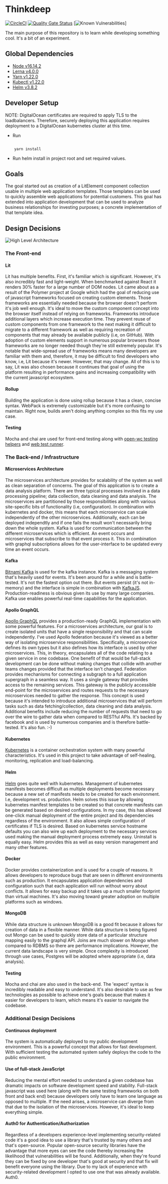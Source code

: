 # Thinkdeep
[![CircleCI](https://circleci.com/gh/ThinkDeepTech/thinkdeep.svg?style=shield)](https://circleci.com/gh/ThinkDeepTech/thinkdeep)
[![Quality Gate Status](https://sonarcloud.io/api/project_badges/measure?project=ThinkDeepTech_thinkdeep&metric=alert_status)](https://sonarcloud.io/summary/new_code?id=ThinkDeepTech_thinkdeep)
[![Known Vulnerabilities](https://snyk.io/test/github/ThinkDeepTech/thinkdeep/badge.svg)]

The main purpose of this repository is to learn while developing something cool. It's a bit of an experiment.

## Global Dependencies
- [Node v16.14.2](https://nodejs.org/en/)
- [Lerna v4.0.0](https://github.com/lerna/lerna)
- [Yarn v1.22.0](https://yarnpkg.com/)
- [Kubectl v1.22.0](https://kubernetes.io/docs/tasks/tools/)
- [Helm v3.8.2](https://helm.sh/)

## Developer Setup

NOTE: DigitalOcean certificates are required to apply TLS to the loadbalancers. Therefore, securely deploying this
application requires deployment to a DigitalOcean kubernetes cluster at this time.

- Run
```console

    yarn install

```
- Run helm install in project root and set required values.

## Goals
The goal started out as creation of a LitElement component collection usable in multiple web application templates. Those
templates can be used to quickly assemble web applications for potential customers. This goal has extended
into application development that can be used to analyze business relationships for investing purposes; a concrete
implementation of that template idea.

## Design Decisions

![High Level Architecture](./img/predecos-high-level.png "High Level Architecture")

### The Front-end

#### Lit
Lit has multiple benefits. First, it's familiar which is significant. However, it's also incredibly fast and light-weight.
When benchmarked against React it renders 30% faster for a large number of DOM nodes. Lit came about as a result of the
Polymer project at Google which had the goal of reducing use of javascript frameworks focused on creating custom elements. Those frameworks
are essentially needed because the browser doesn't perform it's job well enough. It's ideal to move the custom component concept into the browser itself instead
of relying on frameworks. Frameworks introduce additional layers which increase execution time. They prevent
reuse of custom components from one framework to the next making it difficult to migrate to a different framework as well as
requiring recreation of components that may already be available publicly (i.e, on GitHub). With adoption of custom elements support
in numerous popular browsers those frameworks are no longer needed though they're still extremely popular. It's notable
that wide-spread use of frameworks means many developers are familiar with them and, therefore, it may be difficult to find developers
who know, i.e, Lit because it's newer. However, that may change. All of this is to say, Lit was also chosen because it
continues that goal of using the platform resulting in performance gains and increasing compatibility with the current javascript ecosystem.

#### Rollup
Building the application is done using rollup because it has a clean, concise syntax. WebPack is extremely customizable but it's more
confusing to maintain. Right now, builds aren't doing anything complex so this fits my use case.

#### Testing
Mocha and chai are used for front-end testing along with [open-wc testing helpers](https://open-wc.org/docs/testing/helpers/) and
[web test runner](https://modern-web.dev/docs/test-runner/overview/).


### The Back-end / Infrastructure

#### Microservices Architecture
The microservices architecture provides for scalability of the system as well as clean separation of concerns. The goal of this
application is to create a data analysis platform. There are three typical processes involved in a data processing pipeline;
data collection, data cleaning and data analysis. The microservices are partitioned by those responsibilities along with various
site-specific bits of functionality (i.e, configuration). In combination with kubernetes and docker, this means that each microservice
can scale independently of the other microservices. Additionally, each can be deployed independtly and if one fails the result won't
necessarily bring down the whole system. Kafka is used for communication between the different microservices which is efficient.
An event occurs and microservices that subscribe to that event process it.
This in combination with graphql subscriptions allows for the user-interface to be updated every time an event occurs.

#### Kafka
[Bitnami Kafka](https://github.com/bitnami/bitnami-docker-kafka) is used for the kafka instance.
Kafka is a messaging system that's heavily used for events. It's been around for a while and is battle-tested. It's not
the fastest option out there. But events persist (it's not in-memory) and the interface is simple in combination with [KafkaJS](https://kafka.js.org/). Production-readiness is obvious given its use by many large companies. Kafka use enables powerful real-time capabilities
for the application.

#### Apollo GraphQL
[Apollo GraphQL](https://www.apollographql.com/) provides a production-ready GraphQL implementation with some powerful features.
For a microservices architecture, our goal is to create isolated units that have a single responsibility and that can scale
independently. I've used Apollo federation because it's viewed
as a better way of isolating microservice responsibilities. Specifically, a microservice defines its own types
but it also defines how its interface is used by other microservices. This, in theory, encapsulates all of the code relating to a given
service in one codebase. One benefit of that would be full-stack development can be done without making changes that collide
with another teams changes provided that the interface isn't changed. Federation provides mechanisms for connecting a subgraph
to a full application supergraph in a seamless way. It uses a single gateway that provides access to the remaining
services. This gateway is the publicly accessible end-point for the microservices and routes requests to the necessary
microservices needed to gather the response. This concept is used because it's intended to introduce additional
microservices that will perform tasks such as data fetching/collection, data cleaning and data analysis. Additional benefits
include reducing the number of requests that need to go over the wire to gather data when
compared to RESTful APIs. It's backed by facebook and is used by numerous companies and is therefore battle-tested. It's also fun. :-)

#### Kubernetes
[Kubernetes](https://kubernetes.io/) is a container orchestration system with many powerful characteristics. It's used in this
project to take advantage of self-healing, monitoring, replication and load-balancing.

#### Helm
[Helm](https://helm.sh/) goes quite well with kubernetes. Management of kubernetes manifests becomes difficult as multiple deployments become necessary because a new set of manifests needs to be created for each environment. I.e, development vs. production. Helm solves this issue by allowing kubernetes
manifest templates to be created so that concrete manifests can be generated based on desired configurations. In my case, this has allowed one-click
manual deployment of the entire project and its dependencies regardless of the environment. It also allows simple configuration of certificates if TLS is desired. Based on kubernetes service hostname defaults you can also wire up each deployment to the necessary services used making the manual deployment process extremely easy. Uninstall is equally easy. Helm provides this as well as easy version management and many other features.

#### Docker
Docker provides containerization and is used for a couple of reasons. It allows developers to reproduce bugs that are seen in different
environments such as production. It encapsulates application dependencies and configuration such that each application will run
without worry about conflicts. It allows for easy backup and it takes up a much smaller
footprint than virtual machines. It's also moving toward greater adoption on multiple platforms such as windows.

#### MongoDB
While data structure is unknown MongoDB is a good fit because it allows for creation of data in a flexible manner. While data structure
is being figured out Mongo can be used to quickly store data of a particular structure mapping easily to the graphql API. Joins are much
slower on Mongo when compared to RDBMS so there are performance implications. However, the current data landscape is very simple. Once
complexity is introduced through use cases, Postgres will be adopted where appropriate (i.e, data analysis).

#### Testing
Mocha and chai are also used in the back-end. The 'expect' syntax is incredibly readable and easy to understand.
It's also desirable to use as few technologies as possible to achieve one's goals because that makes it easier for developers to
learn, which means it's easier to navigate the codebase.

### Additional Design Decisions

#### Continuous deployment
The system is automatically deployed to my public development environment. This is a powerful concept that allows for
fast development. With sufficient testing the automated system safely deploys the code to the public environment.

#### Use of full-stack JavaScript
Reducing the mental effort needed to understand a given codebase has dramatic impacts on software development speed
and stability. Full-stack javascript was used here (along with the same testing frameworks on both front and back end)
because developers only have to learn one language as opposed to multiple. If the need arises, a microservice can diverge
from that due to the isolation of the microservices. However, it's ideal to keep everything simple.

#### Auth0 for Authentication/Authorization
Regardless of a developers experience-level implementing security-related code it's a good idea to use a library that's
trusted by many others and that's open-source. Popular open-source security libraries have the advantage that more eyes can see the code
thereby increasing the likelihood that vulnerabilities will be found. Additionally, when they're found they can be fixed by
one developer that's good at security and that fix will benefit everyone using the library. Due to my lack of experience
with security-related development I opted to use one that was already available. Auth0.